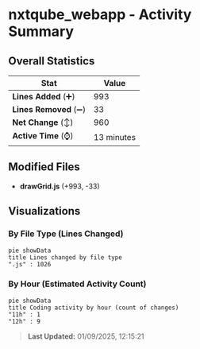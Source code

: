 # nxtqube_webapp - Activity Summary 

## Overall Statistics

| Stat                   | Value                                                             |
| ---------------------- | ----------------------------------------------------------------- |
| **Lines Added** (➕)   | 993                                          |
| **Lines Removed** (➖) | 33                                        |
| **Net Change** (↕)    | 960                |
| **Active Time** (⌚)   | 13 minutes |


## Modified Files
- **drawGrid.js** (+993, -33)

## Visualizations

### By File Type (Lines Changed)

```mermaid
pie showData
title Lines changed by file type
".js" : 1026
```

### By Hour (Estimated Activity Count)

```mermaid
pie showData
title Coding activity by hour (count of changes)
"11h" : 1
"12h" : 9
```


> **Last Updated:** 01/09/2025, 12:15:21